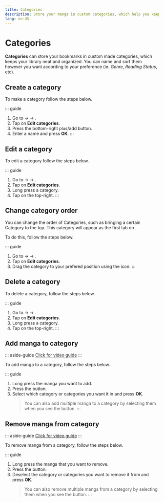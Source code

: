 ```yaml
---
title: Categories
description: Store your manga in custom categories, which help you keep your library neat and organized.
lang: en-US
---
```


# Categories

**Categories** can store your bookmarks in custom made categories, which keeps your library neat and organized. You can name and sort them however you want according to your preference (ie. _Genre_, _Reading Status_, etc).

## Create a category

To make a category follow the steps below.

::: guide
1. Go to <Navigation item="more"/> → <Navigation item="settings"/> → <Navigation item="library"/>.
1. Tap on **Edit categories**.
2. Press the bottom-right plus/add button.
3. Enter a name and press **OK**.
:::

## Edit a category

To edit a category follow the steps below.

::: guide
1. Go to <Navigation item="more"/> → <Navigation item="settings"/> → <Navigation item="library"/>.
1. Tap on **Edit categories**.
1. Long press a category.
1. Tap <Navigation item="edit"/> on the top-right.
:::

## Change category order

You can change the order of Categories, such as bringing a certain Category to the top. This category will appear as the first tab on <Navigation item="library"/>.

To do this, follow the steps below.

::: guide
1. Go to <Navigation item="more"/> → <Navigation item="settings"/> → <Navigation item="library"/>.
1. Tap on **Edit categories**.
1. Drag the category to your prefered position using the <Navigation item="reorder"/> icon.
:::

## Delete a category

To delete a category, follow the steps below.

::: guide
1. Go to <Navigation item="more"/> → <Navigation item="settings"/> → <Navigation item="library"/>.
2. Tap on **Edit categories**.
3. Long press a category.
4. Tap <Navigation item="delete"/> on the top-right.
:::

## Add manga to category

::: aside-guide
[<MaterialIcon icon-name="videocam"/> Click for video guide](/help/guides/categories/assets/Category-AddTo.webm)
:::

To add manga to a category, follow the steps below.

::: guide
1. Long press the manga you want to add.
2. Press the <Navigation item="set_categories"/> button.
3. Select which category or categories you want it in and press **OK**.
	> You can also add multiple manga to a category by selecting them when you see the <Navigation item="set_categories"/> button.
:::

## Remove manga from category

::: aside-guide
[<MaterialIcon icon-name="videocam"/> Click for video guide](/help/guides/categories/assets/Category-RemoveFrom.webm)
:::

To remove manga from a category, follow the steps below.

::: guide
1. Long press the manga that you want to remove.
1. Press the <Navigation item="set_categories"/> button.
1. Deselect the category or categories you want to remove it from and press **OK**.
	> You can also remove multiple manga from a category by selecting them when you see the <Navigation item="set_categories"/> button.
:::
